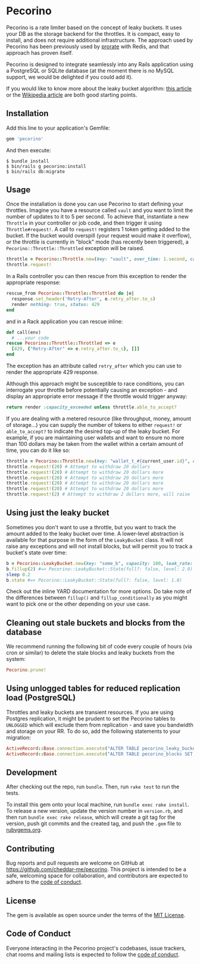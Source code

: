 # Pecorino

Pecorino is a rate limiter based on the concept of leaky buckets. It uses your DB as the storage backend for the throttles. It is compact, easy to install, and does not require additional infrastructure. The approach used by Pecorino has been previously used by [prorate](https://github.com/WeTransfer/prorate) with Redis, and that approach has proven itself.

Pecorino is designed to integrate seamlessly into any Rails application using a PostgreSQL or SQLite database (at the moment there is no MySQL support, we would be delighted if you could add it).

If you would like to know more about the leaky bucket algorithm: [this article](http://live.julik.nl/2022/08/the-unreasonable-effectiveness-of-leaky-buckets) or the [Wikipedia article](https://en.wikipedia.org/wiki/Leaky_bucket) are both good starting points.

## Installation

Add this line to your application's Gemfile:

```ruby
gem 'pecorino'
```

And then execute:

    $ bundle install
    $ bin/rails g pecorino:install
    $ bin/rails db:migrate

## Usage

Once the installation is done you can use Pecorino to start defining your throttles. Imagine you have a resource called `vault` and you want to limit the number of updates to it to 5 per second. To achieve that, instantiate a new `Throttle` in your controller or job code, and then trigger it using `Throttle#request!`. A call to `request!` registers 1 token getting added to the bucket. If the bucket would overspill (your request would make it overflow), or the throttle is currently in "block" mode (has recently been triggered), a `Pecorino::Throttle::Throttled` exception will be raised.

```ruby
throttle = Pecorino::Throttle.new(key: "vault", over_time: 1.second, capacity: 5)
throttle.request!
```
In a Rails controller you can then rescue from this exception to render the appropriate response:

```ruby
rescue_from Pecorino::Throttle::Throttled do |e|
  response.set_header('Retry-After', e.retry_after.to_s)
  render nothing: true, status: 429
end
```

and in a Rack application you can rescue inline:

```ruby
def call(env)
  # ...your code
rescue Pecorino::Throttle::Throttled => e
  [429, {"Retry-After" => e.retry_after.to_s}, []]
end
```

The exception has an attribute called `retry_after` which you can use to render the appropriate 429 response.

Although this approach might be susceptible to race conditions, you can interrogate your throttle before potentially causing an exception - and display an appropriate error message if the throttle would trigger anyway:

```ruby
return render :capacity_exceeded unless throttle.able_to_accept?
```

If you are dealing with a metered resource (like throughput, money, amount of storage...) you can supply the number of tokens to either `request!` or `able_to_accept?` to indicate the desired top-up of the leaky bucket. For example, if you are maintaining user wallets and want to ensure no more than 100 dollars may be taken from the wallet within a certain amount of time, you can do it like so:

```ruby
throttle = Pecorino::Throttle.new(key: "wallet_t_#{current_user.id}", over_time_: 1.hour, capacity: 100, block_for: 3.hours)
throttle.request!(20) # Attempt to withdraw 20 dollars
throttle.request!(20) # Attempt to withdraw 20 dollars more
throttle.request!(20) # Attempt to withdraw 20 dollars more
throttle.request!(20) # Attempt to withdraw 20 dollars more
throttle.request!(20) # Attempt to withdraw 20 dollars more
throttle.request!(2) # Attempt to withdraw 2 dollars more, will raise `Throttled` and block withdrawals for 3 hours
```

## Using just the leaky bucket

Sometimes you don't want to use a throttle, but you want to track the amount added to the leaky bucket over time. A lower-level abstraction is available for that purpose in the form of the `LeakyBucket` class. It will not raise any exceptions and will not install blocks, but will permit you to track a bucket's state over time:


```ruby
b = Pecorino::LeakyBucket.new(key: "some_b", capacity: 100, leak_rate: 1)
b.fillup(2) #=> Pecorino::LeakyBucket::State(full?: false, level: 2.0)
sleep 0.2
b.state #=> Pecorino::LeakyBucket::State(full?: false, level: 1.8)
```

Check out the inline YARD documentation for more options. Do take note of the differences between `fillup()` and `fillup_conditionally` as you
might want to pick one or the other depending on your use case.

## Cleaning out stale buckets and blocks from the database

We recommend running the following bit of code every couple of hours (via cron or similar) to delete the stale blocks and leaky buckets from the system:

```ruby
Pecorino.prune!
```

## Using unlogged tables for reduced replication load (PostgreSQL)

Throttles and leaky buckets are transient resources. If you are using Postgres replication, it might be prudent to set the Pecorino tables to `UNLOGGED` which will exclude them from replication - and save you bandwidth and storage on your RR. To do so, add the following statements to your migration:

```ruby
ActiveRecord::Base.connection.execute("ALTER TABLE pecorino_leaky_buckets SET UNLOGGED")
ActiveRecord::Base.connection.execute("ALTER TABLE pecorino_blocks SET UNLOGGED")
```

## Development

After checking out the repo, run `bundle`. Then, run `rake test` to run the tests.

To install this gem onto your local machine, run `bundle exec rake install`. To release a new version, update the version number in `version.rb`, and then run `bundle exec rake release`, which will create a git tag for the version, push git commits and the created tag, and push the `.gem` file to [rubygems.org](https://rubygems.org).

## Contributing

Bug reports and pull requests are welcome on GitHub at https://github.com/cheddar-me/pecorino. This project is intended to be a safe, welcoming space for collaboration, and contributors are expected to adhere to the [code of conduct](https://github.com/cheddar-me/pecorino/blob/main/CODE_OF_CONDUCT.md).

## License

The gem is available as open source under the terms of the [MIT License](https://opensource.org/licenses/MIT).

## Code of Conduct

Everyone interacting in the Pecorino project's codebases, issue trackers, chat rooms and mailing lists is expected to follow the [code of conduct](https://github.com/cheddar-me/pecorino/blob/main/CODE_OF_CONDUCT.md).
